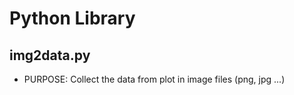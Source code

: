 Python Library
==============

img2data.py
-----------
* PURPOSE: Collect the data from plot in image files (png, jpg ...)

